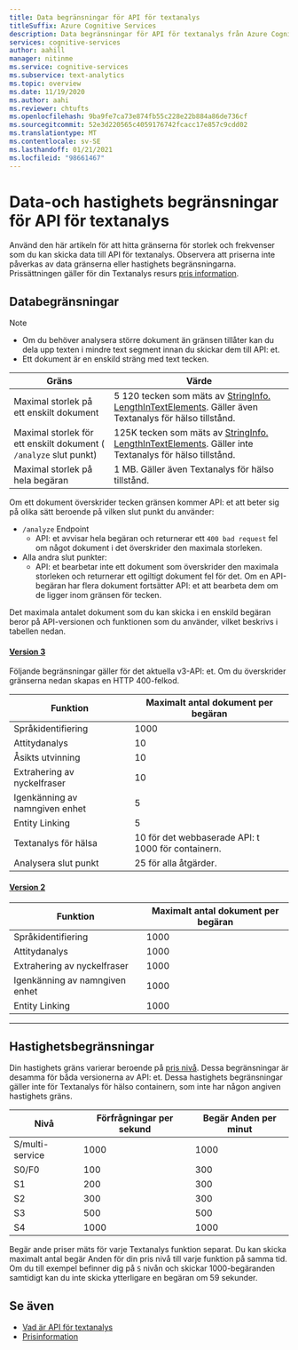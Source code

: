 ```yaml
---
title: Data begränsningar för API för textanalys
titleSuffix: Azure Cognitive Services
description: Data begränsningar för API för textanalys från Azure Cognitive Services.
services: cognitive-services
author: aahill
manager: nitinme
ms.service: cognitive-services
ms.subservice: text-analytics
ms.topic: overview
ms.date: 11/19/2020
ms.author: aahi
ms.reviewer: chtufts
ms.openlocfilehash: 9ba9fe7ca73e874fb55c228e22b884a86de736cf
ms.sourcegitcommit: 52e3d220565c4059176742fcacc17e857c9cdd02
ms.translationtype: MT
ms.contentlocale: sv-SE
ms.lasthandoff: 01/21/2021
ms.locfileid: "98661467"
---
```

# <a name="data-and-rate-limits-for-the-text-analytics-api"></a>Data-och hastighets begränsningar för API för textanalys
<a name="data-limits"></a>

Använd den här artikeln för att hitta gränserna för storlek och frekvenser som du kan skicka data till API för textanalys. Observera att priserna inte påverkas av data gränserna eller hastighets begränsningarna. Prissättningen gäller för din Textanalys resurs [pris information](https://azure.microsoft.com/pricing/details/cognitive-services/text-analytics/).

## <a name="data-limits"></a>Databegränsningar

> [!NOTE]
> * Om du behöver analysera större dokument än gränsen tillåter kan du dela upp texten i mindre text segment innan du skickar dem till API: et. 
> * Ett dokument är en enskild sträng med text tecken.  

| Gräns | Värde |
|------------------------|---------------|
| Maximal storlek på ett enskilt dokument | 5 120 tecken som mäts av [StringInfo. LengthInTextElements](/dotnet/api/system.globalization.stringinfo.lengthintextelements). Gäller även Textanalys för hälso tillstånd. |
| Maximal storlek för ett enskilt dokument ( `/analyze` slut punkt)  | 125K tecken som mäts av [StringInfo. LengthInTextElements](/dotnet/api/system.globalization.stringinfo.lengthintextelements). Gäller inte Textanalys för hälso tillstånd. |
| Maximal storlek på hela begäran | 1 MB. Gäller även Textanalys för hälso tillstånd. |


Om ett dokument överskrider tecken gränsen kommer API: et att beter sig på olika sätt beroende på vilken slut punkt du använder:

* `/analyze` Endpoint
  * API: et avvisar hela begäran och returnerar ett `400 bad request` fel om något dokument i det överskrider den maximala storleken.
* Alla andra slut punkter:  
  * API: et bearbetar inte ett dokument som överskrider den maximala storleken och returnerar ett ogiltigt dokument fel för det. Om en API-begäran har flera dokument fortsätter API: et att bearbeta dem om de ligger inom gränsen för tecken.

Det maximala antalet dokument som du kan skicka i en enskild begäran beror på API-versionen och funktionen som du använder, vilket beskrivs i tabellen nedan.

#### <a name="version-3"></a>[Version 3](#tab/version-3)

Följande begränsningar gäller för det aktuella v3-API: et. Om du överskrider gränserna nedan skapas en HTTP 400-felkod.


| Funktion | Maximalt antal dokument per begäran | 
|----------|-----------|
| Språkidentifiering | 1000 |
| Attitydanalys | 10 |
| Åsikts utvinning | 10 |
| Extrahering av nyckelfraser | 10 |
| Igenkänning av namngiven enhet | 5 |
| Entity Linking | 5 |
| Textanalys för hälsa  | 10 för det webbaserade API: t 1000 för containern. |
| Analysera slut punkt | 25 för alla åtgärder. |

#### <a name="version-2"></a>[Version 2](#tab/version-2)

| Funktion | Maximalt antal dokument per begäran | 
|----------|-----------|
| Språkidentifiering | 1000 |
| Attitydanalys | 1000 |
| Extrahering av nyckelfraser | 1000 |
| Igenkänning av namngiven enhet | 1000 |
| Entity Linking | 1000 |

---

## <a name="rate-limits"></a>Hastighetsbegränsningar

Din hastighets gräns varierar beroende på [pris nivå](https://azure.microsoft.com/pricing/details/cognitive-services/text-analytics/). Dessa begränsningar är desamma för båda versionerna av API: et. Dessa hastighets begränsningar gäller inte för Textanalys för hälso containern, som inte har någon angiven hastighets gräns.

| Nivå          | Förfrågningar per sekund | Begär Anden per minut |
|---------------|---------------------|---------------------|
| S/multi-service | 1000                | 1000                |
| S0/F0         | 100                 | 300                 |
| S1            | 200                 | 300                 |
| S2            | 300                 | 300                 |
| S3            | 500                 | 500                 |
| S4            | 1000                | 1000                |

Begär ande priser mäts för varje Textanalys funktion separat. Du kan skicka maximalt antal begär Anden för din pris nivå till varje funktion på samma tid. Om du till exempel befinner dig på `S` nivån och skickar 1000-begäranden samtidigt kan du inte skicka ytterligare en begäran om 59 sekunder.


## <a name="see-also"></a>Se även

* [Vad är API för textanalys](../overview.md)
* [Prisinformation](https://azure.microsoft.com/pricing/details/cognitive-services/text-analytics/)
